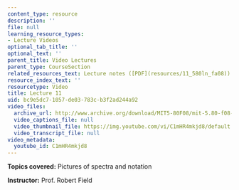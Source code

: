 ```yaml
---
content_type: resource
description: ''
file: null
learning_resource_types:
- Lecture Videos
optional_tab_title: ''
optional_text: ''
parent_title: Video Lectures
parent_type: CourseSection
related_resources_text: Lecture notes ([PDF](resources/11_580ln_fa08))
resource_index_text: ''
resourcetype: Video
title: Lecture 11
uid: bc9e5dc7-1057-de03-783c-b3f2ad244a92
video_files:
  archive_url: http://www.archive.org/download/MIT5-80F08/mit-5.80-f08-lec11_300k.mp4
  video_captions_file: null
  video_thumbnail_file: https://img.youtube.com/vi/C1mHR4mkjd8/default.jpg
  video_transcript_file: null
video_metadata:
  youtube_id: C1mHR4mkjd8
---
```


**Topics covered:** Pictures of spectra and notation

**Instructor:** Prof. Robert Field